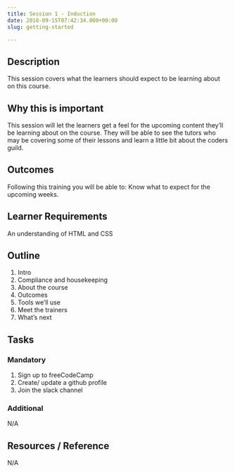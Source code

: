 ```yaml
---
title: Session 1 - Induction
date: 2018-09-15T07:42:34.000+00:00
slug: getting-started

---
```

## **Description**

This session covers what the learners should expect to be learning about on this course.

## **Why this is important**

This session will let the learners get a feel for the upcoming content they’ll be learning about on the course. They will be able to see the tutors who may be covering some of their lessons and learn a little bit about the coders guild.

## **Outcomes**

Following this training you will be able to: Know what to expect for the upcoming weeks.

## **Learner Requirements**

An understanding of HTML and CSS

## **Outline**

1. Intro
2. Compliance and housekeeping
3. About the course
4. Outcomes
5. Tools we’ll use
6. Meet the trainers
7. What’s next

## **Tasks**

### **Mandatory**

1. Sign up to freeCodeCamp
2. Create/ update a github profile
3. Join the slack channel

### **Additional**

N/A

## **Resources / Reference**

N/A